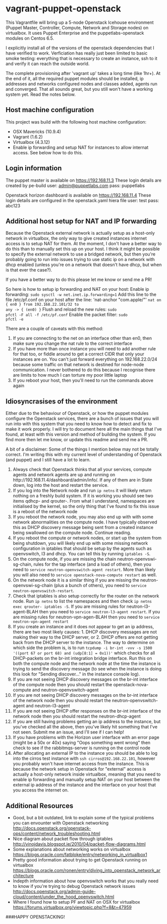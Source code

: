 vagrant-puppet-openstack
=====================

This Vagrantfile will bring up a 5-node Openstack Icehouse environment (Puppet Master, Controller, Compute, Network and Storage nodes) on virtualbox. It uses Puppet Enterprise and the puppetlabs-openstack modules on Centos 6.5. 

I explicitly install all of the versions of the openstack dependencies that I have verified to work. Verficiation has really just been limited to basic smoke testing: everything that is necessary to create an instance, ssh to it and verify it can reach the outside world.

The complete provisioning after 'vagrant up' takes a long time (like 1hr+). At the end of it, all the required puppet modules should be installed, ip addresses and networks configured nodes and classes added, agents run and converged. That all sounds great, but you still won't have a working system yet. Read the notes below.

Host machine configuration
------------
This project was build with the following host machine configuration:
* OSX Mavericks (10.9.4)
* Vagrant (1.6.2)
* Virtualbox (4.3.12)
* Enable ip forwarding and setup NAT for instances to allow internat access. See below how to do this.

Login information
------------
The puppet master is available on https://192.168.11.3 
These login details are created by pe-build
user: admin@puppetlabs.com
pass: puppetlabs

Openstack horizon dashboard is available on https://192.168.11.4
These login details are configured in the openstack.yaml hiera file
user: test
pass: abc123

Additional host setup for NAT and IP forwarding
-------------------
Because the Openstack external network is actually setup as a host-only network in virtualbox, the only way to give created instances internet access is to setup NAT for them. At the moment, I don't have a better way to do this than to manually set this up on your host. I think it might be possible to specify the external network to use a bridged network, but then you're probably going to run into issues trying to use static ip on a network with dhcp enabled (unless you're on a network that doesn't have dhcp, but when is that ever the case?).

If you have a better way to do this please let me know or send me a PR!

So here is how to setup ip forwarding and NAT on your host:
Enable ip forwarding:
<code>sudo sysctl -w net.inet.ip.forwarding=1</code>
Add this line to the file /etc/pf.conf on your host after the line: 'nat-anchor "com.apple/"'
<code>nat on { en0 } from 192.168.22.101/32 to any -> { (en0) }</code>
Flush and reload the new rules:
<code>sudo pfctl -F all -f /etc/pf.conf</code>
Enable the packet filter:
<code>sudo pfctl -e</code>

There are a couple of caveats with this method:
<ol>
<li>If you are connecting to the net on an interface other than en0, then make sure you change the nat rule to the correct interface</li>
<li>If you have more than once instance you will need to add another rule for that too, or fiddle around to get a correct CIDR that only your instances are on. You can't just forward everything on 192.168.22.0/24 because some traffic on that network is destined for node-node communication. I never bothered to do this because I recognise there are limits to how much I can torture my poor little laptop</li>
<li>If you reboot your host, then you'll need to run the commands above again</li>
</ol>

Idiosyncrasises of the environment
-------------------
Either due to the behaviour of Openstack, or how the puppet modules configure the Openstack services, there are a bunch of issues that you will run into with this system that you need to know how to detect and fix to make it work properly. I will try to document here all the main things that I've found, at least with this version and method of building the system. If you find more then let me know, or update this readme and send me a PR.

A bit of a disclaimer: Some of the things I mention below may not be totally correct. I'm writing this with my current level of understanding of Openstack (and puppet) and I still have a lot to learn.
<ol>
<li>Always check that Openstack thinks that all your services, compute agents and network agents are up and running on http://192.168.11.4/dashboard/admin/info/. If any of them are in State down, log into the host and restart the service.</li>
<li>If you log into the Network node and run <code>ip netns</code> it will likely return nothing on a freshly build system. If it is working you should see two items qdhcp-<UUID> and qrouter-<UUID>. From what I understand, namespaces are initialised by the kernel, so the only thing that I've found to fix this issue is a reboot of the network node</li>
<li>If you reboot the network node, you may also end up with with some network abnormalities on the compute node. I have typically observed this as DHCP discovery message being sent from a created instance being swallowed on the compute node. Continue reading.</li>
<li>If you reboot the compute or network nodes, or start up the system from being shutdown, you will likely end up with some missing network configuration in iptables that should be setup by the agents such as openvswitch, l3 and dhcp. You can tell this by running <code>iptables -S</code>.</li>
<li>On the compute node, if you are missing the chain neutron-openvswi-sg-chain, rules for the tap interface (and a load of others), then you need to <code>service neutron-openvswitch-agent restart</code>. More than likely you will also need to <code>service openstack-nova-compute restart</code> as well.</li>
<li>On the network node it is a similar thing if you are missing the neutron-openvswi-sg-chain (plus a bunch of others), you need to <code>service neutron-openvswitch-restart</code>.</li>
<li>Check that iptables is also setup correctly for the router on the network node. Run <code>ip netns</code> to list the namespaces and then check <code>ip netns exec qrouter-<UUID> iptables -S</code>. If you are missing rules for neutron-l3-agent-BLAH then you need to <code>service neutron-l3-agent restart</code>. If you are missing rules for neutron-vpn-agen-BLAH then you need to <code>service neutron-vpn-agent restart</code>
<li>If you create an instance and it does not appear to get an ip address, there are two most likely causes: 1. DHCP discovery messages are not making their way to the DHCP server, or 2. DHCP offers are not getting back from the DHCP server to the instance. The way to determine on which side the problem is, is to run <code>tcpdump -i br-int -vvv -s 1500 '((port 67 or port 68) and (udp[8:1] = 0x1))'</code> which checks for all DHCP-packets on the br-int integration bridge interface. Run this on both the compute node and the network node at the time the instance is trying to send the discovery message (to see when the instance is doing this look for "Sending discover..." in the instance console log).</li>
<li>If you are not seeing DHCP discovery messages on the br-int interface of the compute node then you should restart the openstack-nova-compute and neutron-openvswitch-agent</li>
<li>If you are not seeing DHCP discovery messages on the br-int interface of the network node then you should restart the neutron-openvswitch-agent and neutron-l3-agent</li>
<li>If you are not seeing DHCP offer responses on the br-int interface of the network node then you should restart the neutron-dhcp-agent</li>
<li>If you are still having problems getting an ip address to the instance, but you've checked all the above, then you've likely hit something that I've not seen. Submit me an issue, and I'll see if I can help!</li>
<li>If you have problems with the Horizon user interface with an error page (might be a 50x or 40x) saying "Oops something went wrong" then check to see if the rabbitmqs-server is running on the control node</li>
<li>After allocating an external IP to the instance you should be able to log into the cirros test instance with <code>ssh cirros@192.168.22.101</code>, however you probably won't have internet access from the instance. This is because the network setup in Openstack for "external" access is actually a host-only network inside virtualbox, meaning that you need to enable ip forwarding and manually setup NAT on your host between the external ip address of the instance and the interface on your host that you access the internet on.</li>
</ol>

Additional Resources
-------------------

- Good, but a bit outdated, link to explain some of the typical problems you can envounter with Openstack networking
<http://docs.openstack.org/openstack-ops/content/network_troubleshooting.html>
- Nice diagram about packet flow through iptables
<http://vinojdavis.blogspot.ie/2010/04/packet-flow-diagrams.html>
- Some explanations about networking works on virtualbox
<https://blogs.oracle.com/fatbloke/entry/networking_in_virtualbox1>
- Pretty good information about trying to get Openstack running on virtualbox
<https://blogs.oracle.com/ronen/entry/diving_into_openstack_network_architecture>
- Indepth information about how openvswitch works that you really need to know if you're trying to debug Openstack network issues
<http://docs.openstack.org/admin-guide-cloud/content/under_the_hood_openvswitch.html>
- Where I found how to setup PF and NAT on OSX for virtualbox
<https://forums.virtualbox.org/viewtopic.php?f=8&t=47959>

###HAPPY OPENSTACKING!
